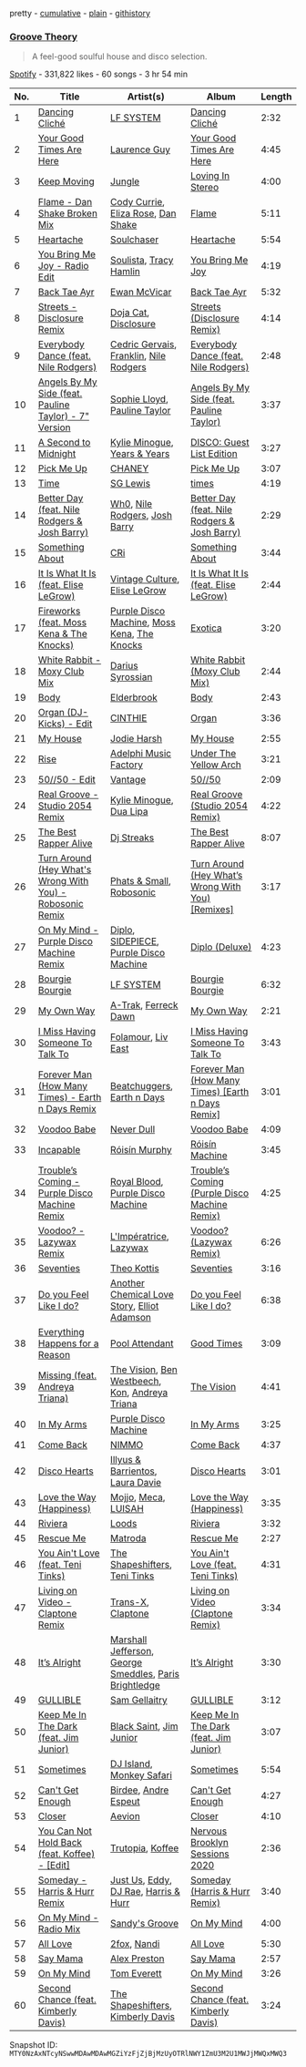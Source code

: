 pretty - [cumulative](/playlists/cumulative/37i9dQZF1DX1tW4VlEfDSS.md) - [plain](/playlists/plain/37i9dQZF1DX1tW4VlEfDSS) - [githistory](https://github.githistory.xyz/mackorone/spotify-playlist-archive/blob/main/playlists/plain/37i9dQZF1DX1tW4VlEfDSS)

### [Groove Theory](https://open.spotify.com/playlist/37i9dQZF1DX1tW4VlEfDSS)

> A feel\-good soulful house  and disco selection.

[Spotify](https://open.spotify.com/user/spotify) - 331,822 likes - 60 songs - 3 hr 54 min

| No. | Title | Artist(s) | Album | Length |
|---|---|---|---|---|
| 1 | [Dancing Cliché](https://open.spotify.com/track/3NeSlNBRvB4BMrxhA88Zke) | [LF SYSTEM](https://open.spotify.com/artist/0HxX6imltnNXJyQhu4nsiO) | [Dancing Cliché](https://open.spotify.com/album/0KXXLq1rUjATTps8cptlrH) | 2:32 |
| 2 | [Your Good Times Are Here](https://open.spotify.com/track/7tAGnxLiQTU0EjezyOjUj2) | [Laurence Guy](https://open.spotify.com/artist/1PTEiCpkzNkLNgMi1LL8JR) | [Your Good Times Are Here](https://open.spotify.com/album/6nEU8r105q0illnVY0ypDh) | 4:45 |
| 3 | [Keep Moving](https://open.spotify.com/track/6mfQHV1tPWUpme1qi9vYpI) | [Jungle](https://open.spotify.com/artist/59oA5WbbQvomJz2BuRG071) | [Loving In Stereo](https://open.spotify.com/album/1hykVcbmenjAoG7wwoXmCV) | 4:00 |
| 4 | [Flame \- Dan Shake Broken Mix](https://open.spotify.com/track/2txuYleYPl5dOQMv70tlWD) | [Cody Currie](https://open.spotify.com/artist/0ymdoOsfzRbCoAMfJPpsEx), [Eliza Rose](https://open.spotify.com/artist/4XC335ouK6pXyq4QiIb8bP), [Dan Shake](https://open.spotify.com/artist/7wxLYZxFPf1HWPIaGesxAg) | [Flame](https://open.spotify.com/album/6JLIydfqzCoS4pf53mqdrQ) | 5:11 |
| 5 | [Heartache](https://open.spotify.com/track/3q696Hv2mRNvnlJGARCBQU) | [Soulchaser](https://open.spotify.com/artist/1kzRFs7LyMmSf4N7TEObWt) | [Heartache](https://open.spotify.com/album/6rTVbLiVUK0BVE5dbTMl2J) | 5:54 |
| 6 | [You Bring Me Joy \- Radio Edit](https://open.spotify.com/track/7up1kromWJY9ZoR747ngVV) | [Soulista](https://open.spotify.com/artist/7wTnuabmq5mpF4ENwwC8el), [Tracy Hamlin](https://open.spotify.com/artist/0oZ9W2ul2WbXflo60EAqUT) | [You Bring Me Joy](https://open.spotify.com/album/7qC8j2gTsZJk38AsoGyWKI) | 4:19 |
| 7 | [Back Tae Ayr](https://open.spotify.com/track/1AH6GkZnybM0R5WZZTj7GF) | [Ewan McVicar](https://open.spotify.com/artist/4d2NUjh9ZrzG1ZZdhpSDKH) | [Back Tae Ayr](https://open.spotify.com/album/6YGqlfu2U6aUkzPSViek27) | 5:32 |
| 8 | [Streets \- Disclosure Remix](https://open.spotify.com/track/4k6Emp6KJ4GNRyf6wUKODl) | [Doja Cat](https://open.spotify.com/artist/5cj0lLjcoR7YOSnhnX0Po5), [Disclosure](https://open.spotify.com/artist/6nS5roXSAGhTGr34W6n7Et) | [Streets \(Disclosure Remix\)](https://open.spotify.com/album/6NQXnBKeDrpQGWPQsgIiwA) | 4:14 |
| 9 | [Everybody Dance \(feat\. Nile Rodgers\)](https://open.spotify.com/track/2KP2670rcQA5XRZyQcVhDK) | [Cedric Gervais](https://open.spotify.com/artist/4Wjf8diP59VmPG7fi4y724), [Franklin](https://open.spotify.com/artist/4bU685oayr3KvaP4qdoYdu), [Nile Rodgers](https://open.spotify.com/artist/3yDIp0kaq9EFKe07X1X2rz) | [Everybody Dance \(feat\. Nile Rodgers\)](https://open.spotify.com/album/4vcuBBBPLCegTTJWF2p2hb) | 2:48 |
| 10 | [Angels By My Side \(feat\. Pauline Taylor\) \- 7" Version](https://open.spotify.com/track/4Sjb4zaYIzn254xG2lC1Y9) | [Sophie Lloyd](https://open.spotify.com/artist/6llIdnUsCdswsO6nExQIEF), [Pauline Taylor](https://open.spotify.com/artist/1OBxd0sOELyeO2h9JBKZA1) | [Angels By My Side \(feat\. Pauline Taylor\)](https://open.spotify.com/album/3AxIohtIZVMGMNVoqrl2O3) | 3:37 |
| 11 | [A Second to Midnight](https://open.spotify.com/track/3WYqZhwammjFtFLfZfT38u) | [Kylie Minogue](https://open.spotify.com/artist/4RVnAU35WRWra6OZ3CbbMA), [Years & Years](https://open.spotify.com/artist/5vBSrE1xujD2FXYRarbAXc) | [DISCO: Guest List Edition](https://open.spotify.com/album/48ausuYzcDZAqD7ML9sPcU) | 3:27 |
| 12 | [Pick Me Up](https://open.spotify.com/track/5AEy1FpWJXqtwVOelRlZT1) | [CHANEY](https://open.spotify.com/artist/2dUjApyXX9UqIsFGzoHyhX) | [Pick Me Up](https://open.spotify.com/album/6H3AVcVfae5TGgYmCVQnts) | 3:07 |
| 13 | [Time](https://open.spotify.com/track/2Oc5ez4PVPnIWAmYr8i99V) | [SG Lewis](https://open.spotify.com/artist/0GG2cWaonE4JPrjcCCQ1EG) | [times](https://open.spotify.com/album/6WlRyrfOBZGYA5u5TmloKY) | 4:19 |
| 14 | [Better Day \(feat\. Nile Rodgers & Josh Barry\)](https://open.spotify.com/track/3PdLMTut7spFf9leWqBrjK) | [Wh0](https://open.spotify.com/artist/132Hhe61bhvXtkygENHZHA), [Nile Rodgers](https://open.spotify.com/artist/3yDIp0kaq9EFKe07X1X2rz), [Josh Barry](https://open.spotify.com/artist/6oruQTIjrgFYzOSKhp7Kt6) | [Better Day \(feat\. Nile Rodgers & Josh Barry\)](https://open.spotify.com/album/67B57RL961NRFHyce5dYEK) | 2:29 |
| 15 | [Something About](https://open.spotify.com/track/5z3Qr6kEyJiZhB0WHJSmCQ) | [CRi](https://open.spotify.com/artist/3NaMuUYTIGm6CC3YqTuTvi) | [Something About](https://open.spotify.com/album/3qlZd2dgippiunzkO8D0pM) | 3:44 |
| 16 | [It Is What It Is \(feat\. Elise LeGrow\)](https://open.spotify.com/track/37V78aaqEliOSPJxVgxNfm) | [Vintage Culture](https://open.spotify.com/artist/28uJnu5EsrGml2tBd7y8ts), [Elise LeGrow](https://open.spotify.com/artist/20biSVcaiwFyvcseOzYKo8) | [It Is What It Is \(feat\. Elise LeGrow\)](https://open.spotify.com/album/1d08A5A1LezktJMhoWCqDq) | 2:44 |
| 17 | [Fireworks \(feat\. Moss Kena & The Knocks\)](https://open.spotify.com/track/154YAkNQuFHLV3LbP7gP1f) | [Purple Disco Machine](https://open.spotify.com/artist/2WBJQGf1bT1kxuoqziH5g4), [Moss Kena](https://open.spotify.com/artist/2u6jNcpusijFS6ZzuWRwMv), [The Knocks](https://open.spotify.com/artist/2x7EATekOPhFGRx3syMGEC) | [Exotica](https://open.spotify.com/album/4LIWp0dSuFmtNJrxdegyOG) | 3:20 |
| 18 | [White Rabbit \- Moxy Club Mix](https://open.spotify.com/track/2Zp0oCiV6xQZjLHUzrTJxv) | [Darius Syrossian](https://open.spotify.com/artist/6PDUdAoMV9dMy0wOt09Rsf) | [White Rabbit \(Moxy Club Mix\)](https://open.spotify.com/album/1F3pHJB16ExPcfcLfZpJQZ) | 2:44 |
| 19 | [Body](https://open.spotify.com/track/5nbq4CyzheTl7BLPR3caJY) | [Elderbrook](https://open.spotify.com/artist/2vf4pRsEY6LpL5tKmqWb64) | [Body](https://open.spotify.com/album/6DDIXVjy8q4auRGcDRtFjv) | 2:43 |
| 20 | [Organ \(DJ\-Kicks\) \- Edit](https://open.spotify.com/track/0NPDoArWeGDBcGzO5m7g4t) | [CINTHIE](https://open.spotify.com/artist/764H8zG8sTf5FPHWHW5bvh) | [Organ](https://open.spotify.com/album/3r9Q20TK6MIkM3CbsaFPIy) | 3:36 |
| 21 | [My House](https://open.spotify.com/track/2nIaXCaDBXXALg3gKajbLB) | [Jodie Harsh](https://open.spotify.com/artist/0470FSE19wkoZe4R06GW9i) | [My House](https://open.spotify.com/album/240UfV3VITJsiUJjn3dKhf) | 2:55 |
| 22 | [Rise](https://open.spotify.com/track/4zSTri8oBAAPhsQsPNfGue) | [Adelphi Music Factory](https://open.spotify.com/artist/27cAR2QA0zM5v0KL9JNWwe) | [Under The Yellow Arch](https://open.spotify.com/album/6ngoLgezBzURPAgzcyXAZ5) | 3:21 |
| 23 | [50//50 \- Edit](https://open.spotify.com/track/40bj08VSaRDyZ2Z94ystNs) | [Vantage](https://open.spotify.com/artist/6owH8F2INpb18PhnISiVh2) | [50//50](https://open.spotify.com/album/1nQjkZ6oJDZDs60VWtdorn) | 2:09 |
| 24 | [Real Groove \- Studio 2054 Remix](https://open.spotify.com/track/3MySeyJCAKyPkTRvlvq7gm) | [Kylie Minogue](https://open.spotify.com/artist/4RVnAU35WRWra6OZ3CbbMA), [Dua Lipa](https://open.spotify.com/artist/6M2wZ9GZgrQXHCFfjv46we) | [Real Groove \(Studio 2054 Remix\)](https://open.spotify.com/album/0z0lPmTXhkoyF1RyIAkGHm) | 4:22 |
| 25 | [The Best Rapper Alive](https://open.spotify.com/track/4tPQDofr1qmip4bbWFs9Qf) | [Dj Streaks](https://open.spotify.com/artist/67YkGjtw8rmC6Ck0GmoxFA) | [The Best Rapper Alive](https://open.spotify.com/album/0vviu7LR0I9gR9zfmQ3Kwm) | 8:07 |
| 26 | [Turn Around \(Hey What's Wrong With You\) \- Robosonic Remix](https://open.spotify.com/track/17gnbzWdHVTpyZP6FUvo0E) | [Phats & Small](https://open.spotify.com/artist/4WLGcWrkSExCqILxDk7ol6), [Robosonic](https://open.spotify.com/artist/2XBuvmyzhH85j6sqv1fV3l) | [Turn Around \(Hey What’s Wrong With You\) \[Remixes\]](https://open.spotify.com/album/2hx53vnNPRvQku4tAbWMSf) | 3:17 |
| 27 | [On My Mind \- Purple Disco Machine Remix](https://open.spotify.com/track/6geg6XWPAxmwlVl8ZNYns0) | [Diplo](https://open.spotify.com/artist/5fMUXHkw8R8eOP2RNVYEZX), [SIDEPIECE](https://open.spotify.com/artist/5czbzNZZfWpyFgZyfT3Mkk), [Purple Disco Machine](https://open.spotify.com/artist/2WBJQGf1bT1kxuoqziH5g4) | [Diplo \(Deluxe\)](https://open.spotify.com/album/6zPSpPHyyOkbT8zDy7Kzl7) | 4:23 |
| 28 | [Bourgie Bourgie](https://open.spotify.com/track/1yiKEvsWURV5lAc2rs22Qq) | [LF SYSTEM](https://open.spotify.com/artist/0HxX6imltnNXJyQhu4nsiO) | [Bourgie Bourgie](https://open.spotify.com/album/6Gg2rwi5mAlzx1ws0Woxga) | 6:32 |
| 29 | [My Own Way](https://open.spotify.com/track/7Csd6ozp0Ci3ZDfvRgzrWz) | [A\-Trak](https://open.spotify.com/artist/3TaUSUXn41GixL7zbvrIDt), [Ferreck Dawn](https://open.spotify.com/artist/3cnAJv9gydgm52KFIsdvO8) | [My Own Way](https://open.spotify.com/album/6sgwScp59KuNiOPvexBNfA) | 2:21 |
| 30 | [I Miss Having Someone To Talk To](https://open.spotify.com/track/0y5D6gtFl3WNx06rOXLWJ6) | [Folamour](https://open.spotify.com/artist/6pJY5At9SiMpAOBrw9YosS), [Liv East](https://open.spotify.com/artist/12Yeojvul63OHxXXI6Z5x7) | [I Miss Having Someone To Talk To](https://open.spotify.com/album/17PBUuvBGmmwD0L6CtKtPR) | 3:43 |
| 31 | [Forever Man \(How Many Times\) \- Earth n Days Remix](https://open.spotify.com/track/0r5vc5j9eWQv6f0JAns0Ii) | [Beatchuggers](https://open.spotify.com/artist/036bcSagihiHvS91LAxiAR), [Earth n Days](https://open.spotify.com/artist/1DIvkVGJmk8Luy53ChhCjj) | [Forever Man \(How Many Times\) \[Earth n Days Remix\]](https://open.spotify.com/album/3yyp1dD6yJWpGdekqpIcC9) | 3:01 |
| 32 | [Voodoo Babe](https://open.spotify.com/track/2q4IaFpqebD6pMLvRrclvO) | [Never Dull](https://open.spotify.com/artist/2u3rmzZC0psTER2sDfUebm) | [Voodoo Babe](https://open.spotify.com/album/1lYsNEVEUxuXEAPFE07mAL) | 4:09 |
| 33 | [Incapable](https://open.spotify.com/track/02CkWazM7YqypIxYKy3iSy) | [Róisín Murphy](https://open.spotify.com/artist/3qwabfaWewpfli7hMNM3O8) | [Róisín Machine](https://open.spotify.com/album/5WpDQt6EbpzXbqo9g9P0L6) | 3:45 |
| 34 | [Trouble’s Coming \- Purple Disco Machine Remix](https://open.spotify.com/track/7cpmk4IuNSWfg5XOrr2v8V) | [Royal Blood](https://open.spotify.com/artist/2S5hlvw4CMtMGswFtfdK15), [Purple Disco Machine](https://open.spotify.com/artist/2WBJQGf1bT1kxuoqziH5g4) | [Trouble’s Coming \(Purple Disco Machine Remix\)](https://open.spotify.com/album/5XlWzxdKFGCRDgok5j7UoJ) | 4:25 |
| 35 | [Voodoo? \- Lazywax Remix](https://open.spotify.com/track/2wHeYDrniYngp3did3McYD) | [L'Impératrice](https://open.spotify.com/artist/4PwlsrN0t5mLN0C827cbEU), [Lazywax](https://open.spotify.com/artist/0JmfcW7ntKscmNRiLbKEcw) | [Voodoo? \(Lazywax Remix\)](https://open.spotify.com/album/4Lbd1wUo222I65CLuxYEj9) | 6:26 |
| 36 | [Seventies](https://open.spotify.com/track/0HFUOO7GkVBUCYz1u2IcBM) | [Theo Kottis](https://open.spotify.com/artist/3qEwwb8O7MSkGRohGYEzkO) | [Seventies](https://open.spotify.com/album/6snRQ9zw7mrK0l0vPyY8EJ) | 3:16 |
| 37 | [Do you Feel Like I do?](https://open.spotify.com/track/5xbKD51JPTqbqLjWnvmnmF) | [Another Chemical Love Story](https://open.spotify.com/artist/7Kgt7Exe4T5w9HEoy3Zeqv), [Elliot Adamson](https://open.spotify.com/artist/5JCyLOcEZsUiTLCUqqcIFz) | [Do you Feel Like I do?](https://open.spotify.com/album/7yKlkYxkKBk7dFZoexmJlb) | 6:38 |
| 38 | [Everything Happens for a Reason](https://open.spotify.com/track/4lquVanY9QPfUzlKhJe299) | [Pool Attendant](https://open.spotify.com/artist/5f9BDhfsoR50sN9GvmCCur) | [Good Times](https://open.spotify.com/album/2meqcfY7Xxtvpt5YgNKQbc) | 3:09 |
| 39 | [Missing \(feat\. Andreya Triana\)](https://open.spotify.com/track/1T6aL6TE96yG0iFlg9iKp5) | [The Vision](https://open.spotify.com/artist/33nwA09TKiO0nWmUrI3E1I), [Ben Westbeech](https://open.spotify.com/artist/0qP3Irw4a8UFvXv6KQf3XM), [Kon](https://open.spotify.com/artist/4JbrK7cFQmSZ7tKBUbV3zi), [Andreya Triana](https://open.spotify.com/artist/6SKEuFZYhaTytrhtJjgnO2) | [The Vision](https://open.spotify.com/album/7G3RYP4Wc2vtFHihpR8HXN) | 4:41 |
| 40 | [In My Arms](https://open.spotify.com/track/7f6a2LWROn1HQlG97hDIg6) | [Purple Disco Machine](https://open.spotify.com/artist/2WBJQGf1bT1kxuoqziH5g4) | [In My Arms](https://open.spotify.com/album/3WALyLgFg8b8r4y31MQRZ0) | 3:25 |
| 41 | [Come Back](https://open.spotify.com/track/1l0MYkKzmFoBzlS9iZmvAu) | [NIMMO](https://open.spotify.com/artist/76MojWoWNPzzKdrEspy5sl) | [Come Back](https://open.spotify.com/album/1cXkPZuXwZLqHZdGBlKgWi) | 4:37 |
| 42 | [Disco Hearts](https://open.spotify.com/track/5XZgARVFrnVsMThGk0CFTl) | [Illyus & Barrientos](https://open.spotify.com/artist/6n5ccknvteaKfN4WA2qf3C), [Laura Davie](https://open.spotify.com/artist/6M3bolFum1y8rBbrubby1f) | [Disco Hearts](https://open.spotify.com/album/6Vo4WqFrhsw3syolQR4nAg) | 3:01 |
| 43 | [Love the Way \(Happiness\)](https://open.spotify.com/track/1okhlrAG0YsKTx9PpPprXv) | [Mojjo](https://open.spotify.com/artist/6AVyGjQ7gNzSkGlBldHS1j), [Meca](https://open.spotify.com/artist/4BXrJLagIbiwWnfJMd1sKQ), [LUISAH](https://open.spotify.com/artist/2jbmRtqNLORtXQWb8s9RFG) | [Love the Way \(Happiness\)](https://open.spotify.com/album/4qCfn7HrbThJdvhzh66g8R) | 3:35 |
| 44 | [Riviera](https://open.spotify.com/track/5fR1gKyVaQOFsUe9XWz6Pg) | [Loods](https://open.spotify.com/artist/1uF7AFfGahplhiaHEy9NNl) | [Riviera](https://open.spotify.com/album/0Mx39nltkydoVI9Z7jpFAZ) | 3:32 |
| 45 | [Rescue Me](https://open.spotify.com/track/4KwWLMzhw4tA3hFCiMfhlB) | [Matroda](https://open.spotify.com/artist/45lcbTsX07JWzmTIjcdyBz) | [Rescue Me](https://open.spotify.com/album/22GaT6kKhz98n3GRieuXte) | 2:27 |
| 46 | [You Ain't Love \(feat\. Teni Tinks\)](https://open.spotify.com/track/3phnlxvLFtIwNo5ecUtLuN) | [The Shapeshifters](https://open.spotify.com/artist/60FV7KyxIH9FH1uq7u8inP), [Teni Tinks](https://open.spotify.com/artist/4CeG8RL5NUdWJw8BeG5gQs) | [You Ain't Love \(feat\. Teni Tinks\)](https://open.spotify.com/album/1krEcbbjaM3WoCJq8FecTA) | 4:31 |
| 47 | [Living on Video \- Claptone Remix](https://open.spotify.com/track/2c8WUPaH87mh35xf8i0SwG) | [Trans\-X](https://open.spotify.com/artist/4JyfkCTV9FO5Yipee3f9EI), [Claptone](https://open.spotify.com/artist/4mncDFjVLUa3s025Tct3Ry) | [Living on Video \(Claptone Remix\)](https://open.spotify.com/album/1KXL9ctFWXGDPEAPCx5Qbp) | 3:34 |
| 48 | [It’s Alright](https://open.spotify.com/track/3yilgLESv6zoBnGPsRM7Qh) | [Marshall Jefferson](https://open.spotify.com/artist/2Di8r9df6xjyj6CVOqbGVz), [George Smeddles](https://open.spotify.com/artist/5HT6hDqzq0B7EFlokN0hK2), [Paris Brightledge](https://open.spotify.com/artist/0qYaFWcuXTF2AsQ49N6Kul) | [It’s Alright](https://open.spotify.com/album/6iFgMXDNtmp5byEle3guZg) | 3:30 |
| 49 | [GULLIBLE](https://open.spotify.com/track/44PsdY8x0Z2LpsS4duJrS7) | [Sam Gellaitry](https://open.spotify.com/artist/07UJz804RJxqNvxFXC3h9H) | [GULLIBLE](https://open.spotify.com/album/3J3hQHIAUdScU2PgBH2xbO) | 3:12 |
| 50 | [Keep Me In The Dark \(feat\. Jim Junior\)](https://open.spotify.com/track/5Fl1yyPJsMDV6n1if3LQVc) | [Black Saint](https://open.spotify.com/artist/7JMPwFdbHhPe46HDJXKhA5), [Jim Junior](https://open.spotify.com/artist/31Xf3cuuJ63CRNoxbW3rdu) | [Keep Me In The Dark \(feat\. Jim Junior\)](https://open.spotify.com/album/0c7XA5RkZVU6Cbl4tfyP8M) | 3:07 |
| 51 | [Sometimes](https://open.spotify.com/track/5zFSTUf1xX6auJSx31m5kq) | [DJ Island](https://open.spotify.com/artist/0B8uvQRg70TpBi26MKtJxY), [Monkey Safari](https://open.spotify.com/artist/5zovXI5By2gUhdr7EByjLa) | [Sometimes](https://open.spotify.com/album/0ln5gUk6tfxo2Ie8vQOCM1) | 5:54 |
| 52 | [Can't Get Enough](https://open.spotify.com/track/6mV3L1waATvE15NeMHGtUy) | [Birdee](https://open.spotify.com/artist/3bSjUrJcV80nkkypJHElmv), [Andre Espeut](https://open.spotify.com/artist/3KYR1NVEcMfJ657LhKRpJn) | [Can't Get Enough](https://open.spotify.com/album/3Gwd3lkWQToLPDwYEWxGaZ) | 4:27 |
| 53 | [Closer](https://open.spotify.com/track/2uRCNWP7u6JSo1ypJ7qJMx) | [Aevion](https://open.spotify.com/artist/6y5Fs04MNlsUCyAgvXkSxg) | [Closer](https://open.spotify.com/album/4M1Ge6mFbDrV1LdQFiVtRE) | 4:10 |
| 54 | [You Can Not Hold Back \(feat\. Koffee\) \- \[Edit\]](https://open.spotify.com/track/5hECCXn5TAixa5WkwTbv2i) | [Trutopia](https://open.spotify.com/artist/5DiMSJgUwT3jluRsGj4h4o), [Koffee](https://open.spotify.com/artist/1gWjcmBsveEYMxOZ0VRi32) | [Nervous Brooklyn Sessions 2020](https://open.spotify.com/album/50e5D9fawQngkhs5c9XROS) | 2:36 |
| 55 | [Someday \- Harris & Hurr Remix](https://open.spotify.com/track/0ad5utq7FrurJIMujXWBwy) | [Just Us](https://open.spotify.com/artist/6gZBuGRyiyGkAVFCJAWdMk), [Eddy](https://open.spotify.com/artist/0sbQ1fc2ccUXTTHCAhAo8I), [DJ Rae](https://open.spotify.com/artist/746LyYgFU6Gni4CMVPlFNa), [Harris & Hurr](https://open.spotify.com/artist/2aNn60ycgLbQIyhyxMQrNb) | [Someday \(Harris & Hurr Remix\)](https://open.spotify.com/album/0WIYfupY0GUkK0fdoDw89S) | 3:40 |
| 56 | [On My Mind \- Radio Mix](https://open.spotify.com/track/14K2ewiWrVf9qTRoT804Xm) | [Sandy's Groove](https://open.spotify.com/artist/1rQ5LaR4qHhLJ4BncWFTOd) | [On My Mind](https://open.spotify.com/album/1wUQMc1v5gj9n5cqYlLup6) | 4:00 |
| 57 | [All Love](https://open.spotify.com/track/5CYtyWsyAEmPfn6OcbG921) | [2fox](https://open.spotify.com/artist/4E9diB5Z272adMK6Hnn5c0), [Nandi](https://open.spotify.com/artist/2gGDpCPFlzPUCUyrF8jXMH) | [All Love](https://open.spotify.com/album/01BTDb8xUH6RDHrVpfVANB) | 5:30 |
| 58 | [Say Mama](https://open.spotify.com/track/1dWVnxjhpYqkD1PrHI7GS2) | [Alex Preston](https://open.spotify.com/artist/0f8HuVIxsHG6bnEZsz0RuD) | [Say Mama](https://open.spotify.com/album/4RgJere6EOhvRuVNrC6KzU) | 2:57 |
| 59 | [On My Mind](https://open.spotify.com/track/0Ret48IIcgcQdB54orjZKS) | [Tom Everett](https://open.spotify.com/artist/3cqEzT9Vye9tH2wlY2pAZK) | [On My Mind](https://open.spotify.com/album/7G1JFppuNI2Q0kSe2W2AkB) | 3:26 |
| 60 | [Second Chance \(feat\. Kimberly Davis\)](https://open.spotify.com/track/1hx5zZoz6ARiIAss9hL7tz) | [The Shapeshifters](https://open.spotify.com/artist/60FV7KyxIH9FH1uq7u8inP), [Kimberly Davis](https://open.spotify.com/artist/1mQYmp7PviGfyjSb2oJ6gJ) | [Second Chance \(feat\. Kimberly Davis\)](https://open.spotify.com/album/22pSFdjEFh3dbm3TCw8sXc) | 3:24 |

Snapshot ID: `MTY0NzAxNTcyNSwwMDAwMDAwMGZiYzFjZjBjMzUyOTRlNWY1ZmU3M2U1MWJjMWQxMWQ3`
